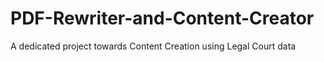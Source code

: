 # PDF-Rewriter-and-Content-Creator
A dedicated project towards Content Creation using Legal Court data
